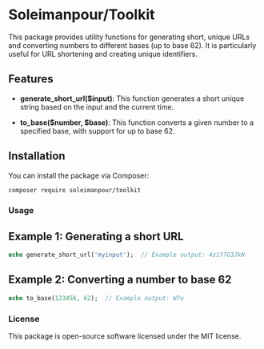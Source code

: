 # Soleimanpour/Toolkit

This package provides utility functions for generating short, unique URLs and converting numbers to different bases (up to base 62). It is particularly useful for URL shortening and creating unique identifiers.


## Features

- **generate_short_url($input)**: This function generates a short unique string based on the input and the current time.


- **to_base($number, $base)**: This function converts a given number to a specified base, with support for up to base 62.

## Installation

You can install the package via Composer:

```bash
composer require soleimanpour/toolkit
```
### Usage

## Example 1: Generating a short URL

```php
echo generate_short_url('myinput');  // Example output: 4z1f7G3JkN
```

## Example 2: Converting a number to base 62

```php
echo to_base(123456, 62);  // Example output: W7e
```

### License

This package is open-source software licensed under the MIT license.
